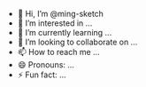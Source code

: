 - 👋 Hi, I’m @ming-sketch
- 👀 I’m interested in ...
- 🌱 I’m currently learning ...
- 💞️ I’m looking to collaborate on ...
- 📫 How to reach me ...
- 😄 Pronouns: ...
- ⚡ Fun fact: ...

<!---
ming-sketch/ming-sketch is a ✨ special ✨ repository because its `README.md` (this file) appears on your GitHub profile.
You can click the Preview link to take a look at your changes.
--->
